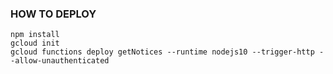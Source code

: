 ### HOW TO DEPLOY

```
npm install
gcloud init
gcloud functions deploy getNotices --runtime nodejs10 --trigger-http --allow-unauthenticated 
```
